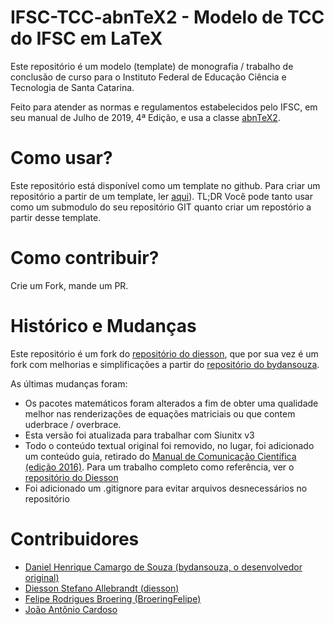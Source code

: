 # IFSC-TCC-abnTeX2 - Modelo de TCC do IFSC em LaTeX

Este repositório é um modelo (template) de monografia / trabalho de conclusão
de curso para o Instituto Federal de Educação Ciência e Tecnologia de Santa Catarina.

Feito para atender as normas e regulamentos estabelecidos pelo IFSC, em seu manual 
de Julho de 2019, 4ª Edição, e usa a classe [abnTeX2](https://github.com/abntex/abntex2).

# Como usar?
Este repositório está disponível como um template no github. Para criar um 
repositório a partir de um template, ler [aqui](https://docs.github.com/pt/github/creating-cloning-and-archiving-repositories/creating-a-repository-on-github/creating-a-repository-from-a-template)).
TL;DR Você pode tanto usar como um submodulo do seu repositório GIT quanto criar um
repostório a partir desse template.

# Como contribuir?
Crie um Fork, mande um PR.

# Histórico e Mudanças
Este repositório é um fork do [repositório do diesson](https://github.com/diesson/Modelo-de-TCC-Engenharia-eletronica), 
que por sua vez é um fork com melhorias e simplificações a partir do 
[repositório do bydansouza](https://github.com/bydansouza/ifscTCC). 

As últimas mudanças foram:
 * Os pacotes matemáticos foram alterados a fim de obter uma qualidade melhor
   nas renderizações de equações matriciais ou que contem uderbrace / overbrace.
 * Esta versão foi atualizada para trabalhar com Siunitx v3
 * Todo o conteúdo textual original foi removido, no lugar, foi adicionado um
 conteúdo guia, retirado do [Manual de Comunicação Científica (edição 2016)](https://www.ifsc.edu.br/documents/30725/188971/IFSC_manual_comunicacao_cientifica_maio_2016.pdf/58c017ce-c9e1-e36f-03b7-ea26b58f7d97). 
   Para um trabalho completo como referência, ver o [repositório do Diesson](https://github.com/diesson/Modelo-de-TCC-Engenharia-eletronica)
 * Foi adicionado um .gitignore para evitar arquivos desnecessários no repositório

# Contribuidores
 * [Daniel Henrique Camargo de Souza (bydansouza, o desenvolvedor original)](https://github.com/bydansouza)
 * [Diesson Stefano Allebrandt (diesson)](https://github.com/diesson)
 * [Felipe Rodrigues Broering (BroeringFelipe)](https://github.com/BroeringFelipe)
 * [João Antônio Cardoso](https://github.com/joaoanoniocardoso)

